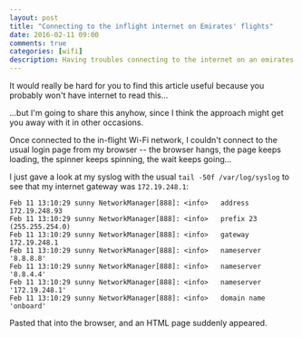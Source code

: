 ```yaml
---
layout: post
title: "Connecting to the inflight internet on Emirates' flights"
date: 2016-02-11 09:00
comments: true
categories: [wifi]
description: Having troubles connecting to the internet on an emirates flight? 172.19.248.1 is the answer
---
```


It would really be hard for you to find this article useful because
you probably won't have internet to read this...

<!-- more -->

...but I'm going to share this anyhow, since I think the approach might
get you away with it in other occasions.

Once connected to the in-flight Wi-Fi network, I couldn't
connect to the usual login page from my browser -- the browser hangs,
the page keeps loading, the spinner keeps spinning, the wait keeps going...

I just gave a look at my syslog with the usual
`tail -50f /var/log/syslog` to see that my internet gateway
was `172.19.248.1`:

```
Feb 11 13:10:29 sunny NetworkManager[888]: <info>   address 172.19.248.93
Feb 11 13:10:29 sunny NetworkManager[888]: <info>   prefix 23 (255.255.254.0)
Feb 11 13:10:29 sunny NetworkManager[888]: <info>   gateway 172.19.248.1
Feb 11 13:10:29 sunny NetworkManager[888]: <info>   nameserver '8.8.8.8'
Feb 11 13:10:29 sunny NetworkManager[888]: <info>   nameserver '8.8.4.4'
Feb 11 13:10:29 sunny NetworkManager[888]: <info>   nameserver '172.19.248.1'
Feb 11 13:10:29 sunny NetworkManager[888]: <info>   domain name 'onboard'
```

Pasted that into the browser, and an HTML page suddenly appeared.